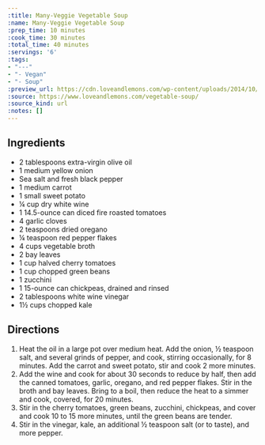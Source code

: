 ```yaml
---
:title: Many-Veggie Vegetable Soup
:name: Many-Veggie Vegetable Soup
:prep_time: 10 minutes
:cook_time: 30 minutes
:total_time: 40 minutes
:servings: '6'
:tags:
- "---"
- "- Vegan"
- "- Soup"
:preview_url: https://cdn.loveandlemons.com/wp-content/uploads/2014/10/vegetable-soup-150x150.jpg
:source: https://www.loveandlemons.com/vegetable-soup/
:source_kind: url
:notes: []
---
```


## Ingredients
- 2 tablespoons extra-virgin olive oil
- 1  medium yellow onion
- Sea salt and fresh black pepper
- 1  medium carrot
- 1  small sweet potato
- ¼ cup dry white wine
- 1  14.5-ounce can diced fire roasted tomatoes
- 4  garlic cloves
- 2 teaspoons dried oregano
- ¼ teaspoon red pepper flakes
- 4 cups vegetable broth
- 2  bay leaves
- 1 cup halved cherry tomatoes
- 1 cup chopped green beans
- 1  zucchini
- 1  15-ounce can chickpeas, drained and rinsed
- 2 tablespoons white wine vinegar
- 1½ cups chopped kale


## Directions
1. Heat the oil in a large pot over medium heat. Add the onion, ½ teaspoon salt, and several grinds of pepper, and cook, stirring occasionally, for 8 minutes. Add the carrot and sweet potato, stir and cook 2 more minutes.
2. Add the wine and cook for about 30 seconds to reduce by half, then add the canned tomatoes, garlic, oregano, and red pepper flakes. Stir in the broth and bay leaves. Bring to a boil, then reduce the heat to a simmer and cook, covered, for 20 minutes.
3. Stir in the cherry tomatoes, green beans, zucchini, chickpeas, and cover and cook 10 to 15 more minutes, until the green beans are tender.
4. Stir in the vinegar, kale, an additional ½ teaspoon salt (or to taste), and more pepper.
